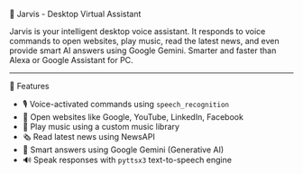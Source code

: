 🧠 Jarvis - Desktop Virtual Assistant

Jarvis is your intelligent desktop voice assistant. It responds to voice commands to open websites, play music, read the latest news, and even provide smart AI answers using Google Gemini. Smarter and faster than Alexa or Google Assistant for PC.

---

🚀 Features

- 🎙️ Voice-activated commands using `speech_recognition`
- 🔗 Open websites like Google, YouTube, LinkedIn, Facebook
- 🎵 Play music using a custom music library
- 🗞️ Read latest news using NewsAPI
- 🤖 Smart answers using Google Gemini (Generative AI)
- 🔊 Speak responses with `pyttsx3` text-to-speech engine


